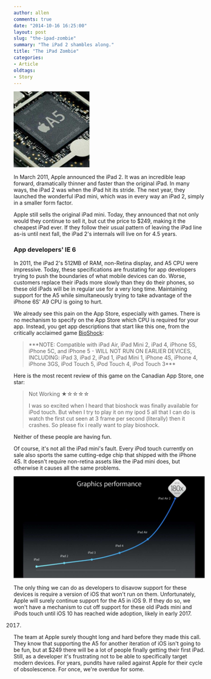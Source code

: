 ```yaml
---
author: allen
comments: true
date: "2014-10-16 16:25:00"
layout: post
slug: "the-ipad-zombie"
summary: "The iPad 2 shambles along."
title: "The iPad Zombie"
categories:
- Article
oldtags:
- Story
---
```


<img src='/images/2014/a5-cpu.jpg' width='200'>

In March 2011, Apple announced the iPad 2. It was an incredible leap forward, dramatically thinner and faster than the original iPad. In many ways, the iPad 2 was when the iPad hit its stride. The next year, they launched the wonderful iPad mini, which was in every way an iPad 2, simply in a smaller form factor.

Apple still sells the original iPad mini. Today, they announced that not only would they continue to sell it, but cut the price to $249, making it the cheapest iPad ever. If they follow their usual pattern of leaving the iPad line as-is until next fall, the iPad 2's internals will live on for 4.5 years.

### App developers' IE 6

In 2011, the iPad 2's 512MB of RAM, non-Retina display, and A5 CPU were impressive. Today, these specifications are frustating for app developers trying to push the boundaries of what mobile devices can do. Worse, customers replace their iPads more slowly than they do their phones, so these old iPads will be in regular use for a very long time. Maintaining support for the A5 while simultaneously trying to take advantage of the iPhone 6S' A9 CPU is going to hurt.

We already see this pain on the App Store, especially with games. There is no mechanism to specify on the App Store which CPU is required for your app. Instead, you get app descriptions that start like this one, from the critically acclaimed game [BioShock](https://itunes.apple.com/ca/app/bioshock/id871629757?mt=8):

> \*\*\*NOTE: Compatible with iPad Air, iPad Mini 2, iPad 4, iPhone 5S, iPhone 5C, and iPhone 5 - WILL NOT RUN ON EARLIER DEVICES, INCLUDING: iPad 3, iPad 2, iPad 1, iPad Mini 1, iPhone 4S, iPhone 4, iPhone 3GS, iPod Touch 5, iPod Touch 4, iPod Touch 3***

Here is the most recent review of this game on the Canadian App Store, one star:

> Not Working ★☆☆☆☆
> 
> I was so excited when I heard that bioshock was finally available for iPod touch. But when I try to play it on my ipod 5 all that I can do is watch the first cut seen at 3 frame per second 
(literally) then it crashes. So please fix i really want to play bioshock.

Neither of these people are having fun.

Of course, it's not all the iPad mini's fault. Every iPod touch currently on sale also sports the same cutting-edge chip that shipped with the iPhone 4S. It doesn't require non-retina assets like the iPad mini does, but otherwise it causes all the same problems.

<img src='/images/2014/graphics-performance.jpg'>

The only thing we can do as developers to disavow support for these devices is require a version of iOS that won't run on them. Unfortunately, Apple will surely continue support for the A5 in iOS 9. If they do so, we won't have a mechanism to cut off support for these old iPads mini and iPods touch until iOS 10 has reached wide adoption, likely in early 2017.

2017.

The team at Apple surely thought long and hard before they made this call. They know that supporting the A5 for another iteration of iOS isn't going to be fun, but at $249 there will be a lot of people finally getting their first iPad. Still, as a developer it's frustrating not to be able to specifically target modern devices. For years, pundits have railed against Apple for their cycle of obsolescence. For once, we're overdue for some.